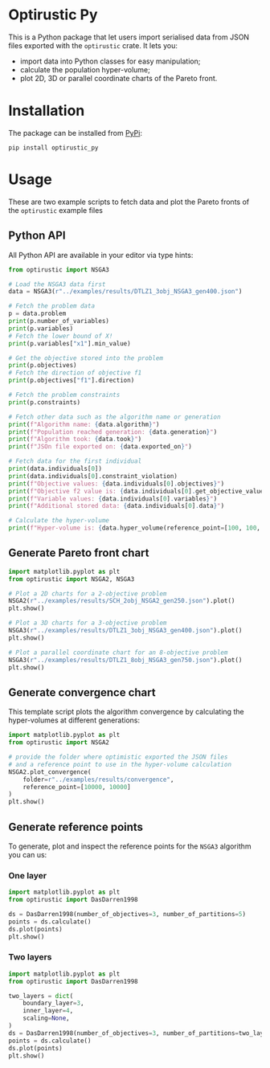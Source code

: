 # Optirustic Py

This is a Python package that let users import serialised data from JSON files
exported with the `optirustic` crate. It lets you:

- import data into Python classes for easy manipulation;
- calculate the population hyper-volume;
- plot 2D, 3D or parallel coordinate charts of the Pareto front.

# Installation

The package can be installed from [PyPi](https://pypi.org/project/optirustic/):

```
pip install optirustic_py
```

# Usage

These are two example scripts to fetch data and plot the Pareto fronts of the `optirustic` example
files

## Python API

All Python API are available in your editor via type hints:

```python
from optirustic import NSGA3

# Load the NSGA3 data first
data = NSGA3(r"../examples/results/DTLZ1_3obj_NSGA3_gen400.json")

# Fetch the problem data
p = data.problem
print(p.number_of_variables)
print(p.variables)
# Fetch the lower bound of X!
print(p.variables["x1"].min_value)

# Get the objective stored into the problem
print(p.objectives)
# Fetch the direction of objective f1
print(p.objectives["f1"].direction)

# Fetch the problem constraints
print(p.constraints)

# Fetch other data such as the algorithm name or generation
print(f"Algorithm name: {data.algorithm}")
print(f"Population reached generation: {data.generation}")
print(f"Algorithm took: {data.took}")
print(f"JSOn file exported on: {data.exported_on}")

# Fetch data for the first individual
print(data.individuals[0])
print(data.individuals[0].constraint_violation)
print(f"Objective values: {data.individuals[0].objectives}")
print(f"Objective f2 value is: {data.individuals[0].get_objective_value("f2")}")
print(f"Variable values: {data.individuals[0].variables}")
print(f"Additional stored data: {data.individuals[0].data}")

# Calculate the hyper-volume
print(f"Hyper-volume is: {data.hyper_volume(reference_point=[100, 100, 100])}")
```

## Generate Pareto front chart

```python
import matplotlib.pyplot as plt
from optirustic import NSGA2, NSGA3

# Plot a 2D charts for a 2-objective problem
NSGA2(r"../examples/results/SCH_2obj_NSGA2_gen250.json").plot()
plt.show()

# Plot a 3D charts for a 3-objective problem
NSGA3(r"../examples/results/DTLZ1_3obj_NSGA3_gen400.json").plot()
plt.show()

# Plot a parallel coordinate chart for an 8-objective problem
NSGA3(r"../examples/results/DTLZ1_8obj_NSGA3_gen750.json").plot()
plt.show()

```

## Generate convergence chart

This template script plots the algorithm convergence by calculating
the hyper-volumes at different generations:

```python
import matplotlib.pyplot as plt
from optirustic import NSGA2

# provide the folder where optimistic exported the JSON files
# and a reference point to use in the hyper-volume calculation
NSGA2.plot_convergence(
    folder=r"../examples/results/convergence",
    reference_point=[10000, 10000]
)
plt.show()
```

## Generate reference points

To generate, plot and inspect the reference points for the `NSGA3` algorithm you can us:

### One layer

```python
import matplotlib.pyplot as plt
from optirustic import DasDarren1998

ds = DasDarren1998(number_of_objectives=3, number_of_partitions=5)
points = ds.calculate()
ds.plot(points)
plt.show()

```

### Two layers

```python
import matplotlib.pyplot as plt
from optirustic import DasDarren1998

two_layers = dict(
    boundary_layer=3,
    inner_layer=4,
    scaling=None,
)
ds = DasDarren1998(number_of_objectives=3, number_of_partitions=two_layers)
points = ds.calculate()
ds.plot(points)
plt.show()
```